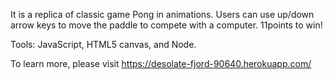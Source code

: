 It is a replica of classic game Pong in animations. Users can use up/down arrow keys to move the paddle to compete with a computer.  11points to win!

Tools: JavaScript, HTML5 canvas, and Node.

To learn more, please visit https://desolate-fjord-90640.herokuapp.com/
